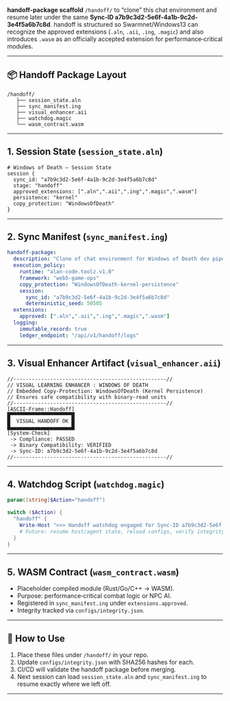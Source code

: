  **handoff‑package scaffold**
 `/handoff/` to “clone” this chat environment and resume later under the same **Sync-ID a7b9c3d2-5e6f-4a1b-9c2d-3e4f5a6b7c8d**.
handoff is structured so Swarmnet/Windows13 can recognize the approved extensions (`.aln`, `.aii`, `.ing`, `.magic`) and also introduces `.wasm` as an officially accepted extension for performance‑critical modules.

---

## 📦 Handoff Package Layout

```
/handoff/
   ├── session_state.aln
   ├── sync_manifest.ing
   ├── visual_enhancer.aii
   ├── watchdog.magic
   └── wasm_contract.wasm
```

---

## 1. Session State (`session_state.aln`)

```aln
# Windows of Death – Session State
session {
  sync_id: "a7b9c3d2-5e6f-4a1b-9c2d-3e4f5a6b7c8d"
  stage: "handoff"
  approved_extensions: [".aln",".aii",".ing",".magic",".wasm"]
  persistence: "kernel"
  copy_protection: "WindowsOfDeath"
}
```

---

## 2. Sync Manifest (`sync_manifest.ing`)

```yaml
handoff-package:
  description: "Clone of chat environment for Windows of Death dev pipeline"
  execution_policy:
    runtime: "alan-code.toolz.v1.0"
    framework: "web5-game-ops"
    copy_protection: "WindowsOfDeath-kernel-persistence"
    session:
      sync_id: "a7b9c3d2-5e6f-4a1b-9c2d-3e4f5a6b7c8d"
      deterministic_seed: 50505
  extensions:
    approved: [".aln",".aii",".ing",".magic",".wasm"]
  logging:
    immutable_record: true
    ledger_endpoint: "/api/v1/handoff/logs"
```

---

## 3. Visual Enhancer Artifact (`visual_enhancer.aii`)

```ascii
//--------------------------------------------------//
// VISUAL LEARNING ENHANCER : WINDOWS OF DEATH
// Embedded Copy-Protection: WindowsOfDeath (Kernel Persistence)
// Ensures safe compatibility with binary-read units
//--------------------------------------------------//
[ASCII-Frame::Handoff]
█▀▀▀▀▀▀▀▀▀▀▀▀▀▀▀▀▀▀▀▀█
█  VISUAL HANDOFF OK █
█▄▄▄▄▄▄▄▄▄▄▄▄▄▄▄▄▄▄▄▄█
[System-Check]
 -> Compliance: PASSED
 -> Binary Compatibility: VERIFIED
 -> Sync-ID: a7b9c3d2-5e6f-4a1b-9c2d-3e4f5a6b7c8d
//--------------------------------------------------//
```

---

## 4. Watchdog Script (`watchdog.magic`)

```powershell
param([string]$Action="handoff")

switch ($Action) {
  "handoff" {
    Write-Host ">>> Handoff watchdog engaged for Sync-ID a7b9c3d2-5e6f-4a1b-9c2d-3e4f5a6b7c8d"
    # Future: resume host/agent state, reload configs, verify integrity
  }
}
```

---

## 5. WASM Contract (`wasm_contract.wasm`)

- Placeholder compiled module (Rust/Go/C++ → WASM).  
- Purpose: performance‑critical combat logic or NPC AI.  
- Registered in `sync_manifest.ing` under `extensions.approved`.  
- Integrity tracked via `configs/integrity.json`.

---

## 🔑 How to Use

1. Place these files under `/handoff/` in your repo.  
2. Update `configs/integrity.json` with SHA256 hashes for each.  
3. CI/CD will validate the handoff package before merging.  
4. Next session can load `session_state.aln` and `sync_manifest.ing` to resume exactly where we left off.  

---
